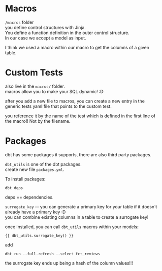 # Macros

`/macros` folder  
you define control structures with Jinja.  
You define a function definition in the outer control structure.  
In our case we accept a model as input.  

I think we used a macro within our macro to get the columns of a given table.

# Custom Tests

also live in the `macros/` folder.  
macros allow you to make your SQL dynamic! :D  

after you add a new file to macros, you can create a new entry in the generic tests yaml file that points to the custom test.  

you reference it by the name of the test which is defined in the first line of the macro!! Not by the filename.  



# Packages

dbt has some packages it supports, there are also third party packages.  

`dbt_utils` is one of the dbt packages.  
create new file `packages.yml`.  

To install packages:
```
dbt deps
```
deps == dependencies.  

`surrogate_key` -- you can generate a primary key for your table if it doesn't already have a primary key :D  
you can combine existing columns in a table to create a surrogate key!  

once installed, you can call `dbt_utils` macros within your models:  
```
{{ dbt_utils.surrogate_key() }}
```

add 
```
dbt run --full-refresh --select fct_reviews
```

the surrogate key ends up being a hash of the column values!!!  

